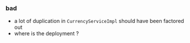 ### bad

- a lot of duplication in `CurrencyServiceImpl` should have been factored out
- where is the deployment ?
